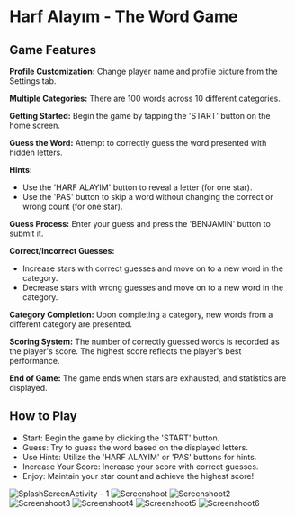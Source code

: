 # Harf Alayım - The Word Game
## Game Features

**Profile Customization:** Change player name and profile picture from the Settings tab.

**Multiple Categories:** There are 100 words across 10 different categories.

**Getting Started:** Begin the game by tapping the 'START' button on the home screen.

**Guess the Word:** Attempt to correctly guess the word presented with hidden letters.

**Hints:**
 - Use the 'HARF ALAYIM' button to reveal a letter (for one star).
 - Use the 'PAS' button to skip a word without changing the correct or wrong count (for one star).

**Guess Process:** Enter your guess and press the 'BENJAMIN' button to submit it.

**Correct/Incorrect Guesses:**
 - Increase stars with correct guesses and move on to a new word in the category.
 - Decrease stars with wrong guesses and move on to a new word in the category.

**Category Completion:** Upon completing a category, new words from a different category are presented.

**Scoring System:** The number of correctly guessed words is recorded as the player's score. The highest score reflects the player's best performance.

**End of Game:** The game ends when stars are exhausted, and statistics are displayed.
## How to Play
 - Start: Begin the game by clicking the 'START' button.
 - Guess: Try to guess the word based on the displayed letters.
 - Use Hints: Utilize the 'HARF ALAYIM' or 'PAS' buttons for hints.
 - Increase Your Score: Increase your score with correct guesses.
 - Enjoy: Maintain your star count and achieve the highest score!

![SplashScreenActivity – 1](https://github.com/emirozder/HarfAlayim/assets/107868652/6fc1309a-80d4-4847-8ae2-5e145abc62ce)
![Screenshoot](https://github.com/emirozder/HarfAlayim/assets/107868652/aa1ddf88-7a28-4f17-bbbc-55681d0fa63a)
![Screenshoot2](https://github.com/emirozder/HarfAlayim/assets/107868652/3fd37154-a003-4fcb-949a-811fb9270c38)
![Screenshoot3](https://github.com/emirozder/HarfAlayim/assets/107868652/ed683c74-eef3-43f5-a586-6ff2198b028f)
![Screenshoot4](https://github.com/emirozder/HarfAlayim/assets/107868652/9ac8f0dd-8206-4505-808f-6e4cb3d203c6)
![Screenshoot5](https://github.com/emirozder/HarfAlayim/assets/107868652/ff7daec8-e604-4464-bc7f-9f526d3697c8)
![Screenshoot6](https://github.com/emirozder/HarfAlayim/assets/107868652/b168d3f8-e2e2-40ec-8ee1-f51348253020)
